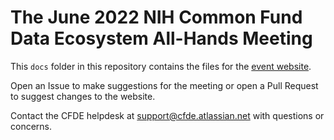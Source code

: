 # The June 2022 NIH Common Fund Data Ecosystem All-Hands Meeting

This `docs` folder in this repository contains the files for the [event website](https://nih-cfde.github.io/2022-june-all-hands-meeting/).

Open an Issue to make suggestions for the meeting or open a Pull Request to suggest changes to the website. 

Contact the CFDE helpdesk at support@cfde.atlassian.net with questions or concerns.
